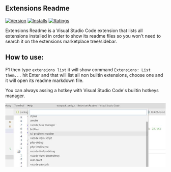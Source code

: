 Extensions Readme
-----------------
[![Version](https://vsmarketplacebadge.apphb.com/version/vhanla.extensions-readme.svg)](https://marketplace.visualstudio.com/items?itemName=vhanla.extensions-readme)
[![Installs](https://vsmarketplacebadge.apphb.com/installs/vhanla.extensions-readme.svg)](https://marketplace.visualstudio.com/items?itemName=vhanla.extensions-readme)
[![Ratings](https://vsmarketplacebadge.apphb.com/rating/vhanla.extensions-readme.svg)](https://marketplace.visualstudio.com/items?itemName=vhanla.extensions-readme)

Extensions Readme is a Visual Studio Code extension that lists all extensions installed in order to show its readme files so you won't need to search it on the extensions marketplace tree/sidebar.

How to use:
----------

F1 then type `extensions list` it will show command `Extensions: List them...` hit Enter and that will list all non builtin extensions, choose one and it will open its readme markdown file.

You can always assing a hotkey with Visual Studio Code's builtin hotkeys manager.

![preview](https://github.com/vhanla/vscode-extensions-readme/blob/master/images/preview.jpg?raw=true)
